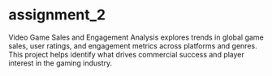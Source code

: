 # assignment_2
Video Game Sales and Engagement Analysis explores trends in global game sales, user ratings, and engagement metrics across platforms and genres. This project helps identify what drives commercial success and player interest in the gaming industry.
